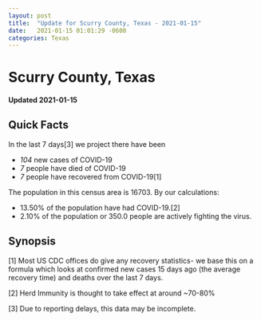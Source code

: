 ```yaml
---
layout: post
title:  "Update for Scurry County, Texas - 2021-01-15"
date:   2021-01-15 01:01:29 -0600
categories: Texas
---
```


# Scurry County, Texas
#### Updated 2021-01-15

## Quick Facts

In the last 7 days[3] we project there have been
- *104* new cases of COVID-19
- *7* people have died of COVID-19
- *7* people have recovered from COVID-19[1]

The population in this census area is 16703. By our calculations:
- 13.50% of the population have had COVID-19.[2]
- 2.10% of the population or 350.0 people are actively fighting the virus.

## Synopsis




[1] Most US CDC offices do give any recovery statistics- we base this on a formula which looks at confirmed new cases
15 days ago (the average recovery time) and deaths over the last 7 days.

[2] Herd Immunity is thought to take effect at around ~70-80%

[3] Due to reporting delays, this data may be incomplete.
 
    